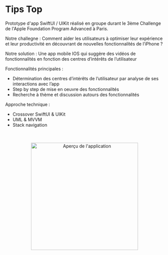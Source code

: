 # Tips Top
Prototype d'app SwiftUI / UIKit réalisé en groupe durant le 3ème Challenge de l'Apple Foundation Program Advanced à Paris.

Notre challegne : Comment aider les utilisateurs à optimiser leur expérience et leur productivité en découvrant de nouvelles fonctionnalités de l’iPhone ?

Notre solution : Une app mobile IOS qui suggère des vidéos de fonctionnalités en fonction des centres d’intérêts de l’utilisateur

Fonctionnalités principales :
- Détermination des centres d’intérêts de l’utilisateur par analyse de ses interactions avec l’app
- Step by step de mise en oeuvre des fonctionnalités
- Recherche à thème et discussion autours des fonctionnalités

Approche technique :
- Crossover SwiftUI & UIKit
- UML & MVVM
- Stack navigation

<div align="center">
<br><br><a href="https://www.balystick.fr/Github/Tips%20Top.mp4">
    <img src="https://www.balystick.fr/Github/Tips-Top%20logo.png" alt="Aperçu de l'application" style="width:340px">
</a>
</div>
